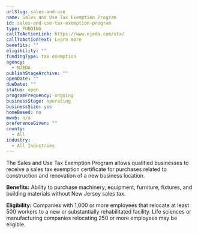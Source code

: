 ```yaml
---
urlSlug: sales-and-use
name: Sales and Use Tax Exemption Program
id: sales-and-use-tax-exemption-program
type: FUNDING
callToActionLink: https://www.njeda.com/stx/
callToActionText: Learn more
benefits: ""
eligibility: ""
fundingType: tax exemption
agency:
  - NJEDA
publishStageArchive: ""
openDate: ""
dueDate: ""
status: open
programFrequency: ongoing
businessStage: operating
businessSize: yes
homeBased: no
mwvb: n/a
preferenceGiven: ""
county:
  - All
industry:
  - All Industries
---
```

The Sales and Use Tax Exemption Program allows qualified businesses to receive a sales tax exemption certificate for purchases related to construction and renovation of a new business location.

**Benefits:** Ability to purchase machinery, equipment, furniture, fixtures, and building materials without New Jersey sales tax.

**Eligibility:** Companies with 1,000 or more employees that relocate at least 500 workers to a new or substantially rehabilitated facility. Life sciences or manufacturing companies relocating 250 or more employees may be eligible.